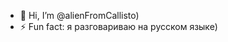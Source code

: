 - 👋 Hi, I’m @alienFromCallisto)
- ⚡ Fun fact: я разговариваю на русском языке)

<!---
alienFromCallisto/alienFromCallisto is a ✨ special ✨ repository because its `README.md` (this file) appears on your GitHub profile.
You can click the Preview link to take a look at your changes.
--->
